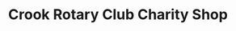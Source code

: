 ---
title: "Crook Rotary Club Charity Shop"
url: /crook/crook-rotary-club-charity-shop/
shop: charity
---